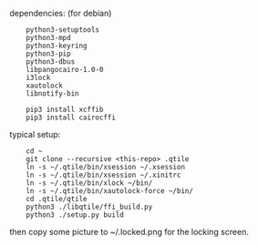 dependencies: (for debian)

		python3-setuptools
		python3-mpd
		python3-keyring
		python3-pip
		python3-dbus
		libpangocairo-1.0-0
		i3lock
		xautolock
		libnotify-bin

		pip3 install xcffib
		pip3 install cairocffi

typical setup:

		cd ~
		git clone --recursive <this-repo> .qtile
		ln -s ~/.qtile/bin/xsession ~/.xsession
		ln -s ~/.qtile/bin/xsession ~/.xinitrc
		ln -s ~/.qtile/bin/xlock ~/bin/
		ln -s ~/.qtile/bin/xautolock-force ~/bin/
		cd .qtile/qtile
		python3 ./libqtile/ffi_build.py
		python3 ./setup.py build
		
then copy some picture to ~/.locked.png for the locking screen.

